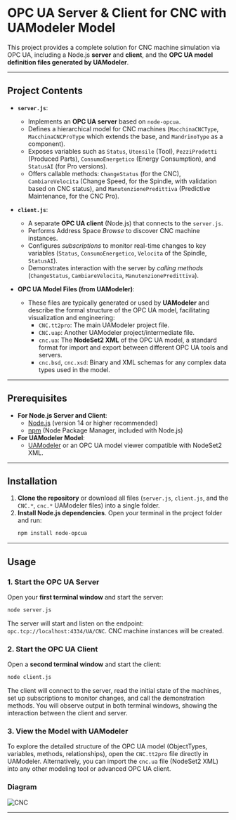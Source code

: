 # OPC UA Server & Client for CNC with UAModeler Model

This project provides a complete solution for CNC machine simulation via OPC UA, including a Node.js **server** and **client**, and the **OPC UA model definition files generated by UAModeler**.

-----

## Project Contents

  * **`server.js`**:

      * Implements an **OPC UA server** based on `node-opcua`.
      * Defines a hierarchical model for CNC machines (`MacchinaCNCType`, `MacchinaCNCProType` which extends the base, and `MandrinoType` as a component).
      * Exposes variables such as `Status`, `Utensile` (Tool), `PezziProdotti` (Produced Parts), `ConsumoEnergetico` (Energy Consumption), and `StatusAI` (for Pro versions).
      * Offers callable methods: `ChangeStatus` (for the CNC), `CambiareVelocita` (Change Speed, for the Spindle, with validation based on CNC status), and `ManutenzionePredittiva` (Predictive Maintenance, for the CNC Pro).

  * **`client.js`**:

      * A separate **OPC UA client** (Node.js) that connects to the `server.js`.
      * Performs Address Space *Browse* to discover CNC machine instances.
      * Configures *subscriptions* to monitor real-time changes to key variables (`Status`, `ConsumoEnergetico`, `Velocita` of the Spindle, `StatusAI`).
      * Demonstrates interaction with the server by *calling methods* (`ChangeStatus`, `CambiareVelocita`, `ManutenzionePredittiva`).

  * **OPC UA Model Files (from UAModeler)**:

      * These files are typically generated or used by **UAModeler** and describe the formal structure of the OPC UA model, facilitating visualization and engineering:
          * `CNC.tt2pro`: The main UAModeler project file.
          * `CNC.uap`: Another UAModeler project/intermediate file.
          * `cnc.ua`: The **NodeSet2 XML** of the OPC UA model, a standard format for import and export between different OPC UA tools and servers.
          * `cnc.bsd`, `cnc.xsd`: Binary and XML schemas for any complex data types used in the model.

-----

## Prerequisites

  * **For Node.js Server and Client**:
      * [Node.js](https://nodejs.org/) (version 14 or higher recommended)
      * [npm](https://www.npmjs.com/) (Node Package Manager, included with Node.js)
  * **For UAModeler Model**:
      * [UAModeler](https://www.unified-automation.com/products/development-tools/uamodeler.html) or an OPC UA model viewer compatible with NodeSet2 XML.

-----

## Installation

1.  **Clone the repository** or download all files (`server.js`, `client.js`, and the `CNC.*`, `cnc.*` UAModeler files) into a single folder.
2.  **Install Node.js dependencies**. Open your terminal in the project folder and run:
    ```bash
    npm install node-opcua
    ```

-----

## Usage

### 1\. Start the OPC UA Server

Open your **first terminal window** and start the server:

```bash
node server.js
```

The server will start and listen on the endpoint: `opc.tcp://localhost:4334/UA/CNC`. CNC machine instances will be created.

### 2\. Start the OPC UA Client

Open a **second terminal window** and start the client:

```bash
node client.js
```

The client will connect to the server, read the initial state of the machines, set up subscriptions to monitor changes, and call the demonstration methods. You will observe output in both terminal windows, showing the interaction between the client and server.

### 3\. View the Model with UAModeler

To explore the detailed structure of the OPC UA model (ObjectTypes, variables, methods, relationships), open the `CNC.tt2pro` file directly in UAModeler. Alternatively, you can import the `cnc.ua` file (NodeSet2 XML) into any other modeling tool or advanced OPC UA client.

### Diagram
![CNC](https://github.com/user-attachments/assets/ecb5e5e7-79a6-4885-90a0-d43cefc5deab)

-----
